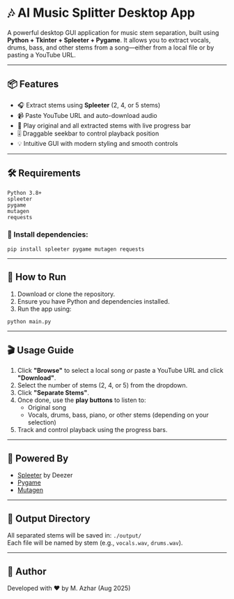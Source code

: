 <h1>🎶 AI Music Splitter Desktop App</h1>

<p>
  A powerful desktop GUI application for music stem separation, built using
  <strong>Python + Tkinter + Spleeter + Pygame</strong>. It allows you to extract vocals,
  drums, bass, and other stems from a song—either from a local file or by pasting a YouTube URL.
</p>

<hr />

<h2>📦 Features</h2>
<ul>
  <li>🎧 Extract stems using <strong>Spleeter</strong> (2, 4, or 5 stems)</li>
  <li>📹 Paste YouTube URL and auto-download audio</li>
  <li>🎵 Play original and all extracted stems with live progress bar</li>
  <li>🎚️ Draggable seekbar to control playback position</li>
  <li>💡 Intuitive GUI with modern styling and smooth controls</li>
</ul>

<hr />

<h2>🛠️ Requirements</h2>

<pre><code>Python 3.8+
spleeter
pygame
mutagen
requests
</code></pre>

<h3>🔧 Install dependencies:</h3>

<pre><code>pip install spleeter pygame mutagen requests</code></pre>

<hr />

<h2>🚀 How to Run</h2>

<ol>
  <li>Download or clone the repository.</li>
  <li>Ensure you have Python and dependencies installed.</li>
  <li>Run the app using:</li>
</ol>

<pre><code>python main.py</code></pre>

<hr />

<h2>🎬 Usage Guide</h2>

<ol>
  <li>Click <strong>"Browse"</strong> to select a local song <em>or</em> paste a YouTube URL and click <strong>"Download"</strong>.</li>
  <li>Select the number of stems (2, 4, or 5) from the dropdown.</li>
  <li>Click <strong>"Separate Stems"</strong>.</li>
  <li>Once done, use the <strong>play buttons</strong> to listen to:
    <ul>
      <li>Original song</li>
      <li>Vocals, drums, bass, piano, or other stems (depending on your selection)</li>
    </ul>
  </li>
  <li>Track and control playback using the progress bars.</li>
</ol>

<hr />

<h2>🧠 Powered By</h2>
<ul>
  <li><a href="https://github.com/deezer/spleeter" target="_blank">Spleeter</a> by Deezer</li>
  <li><a href="https://www.pygame.org/" target="_blank">Pygame</a></li>
  <li><a href="https://mutagen.readthedocs.io/en/latest/" target="_blank">Mutagen</a></li>
</ul>

<hr />

<h2>📁 Output Directory</h2>
<p>
  All separated stems will be saved in: <code>./output/</code><br />
  Each file will be named by stem (e.g., <code>vocals.wav</code>, <code>drums.wav</code>).
</p>

<hr />

<h2>🙌 Author</h2>
<p>
  Developed with ❤️ by M. Azhar (Aug 2025)
</p>
